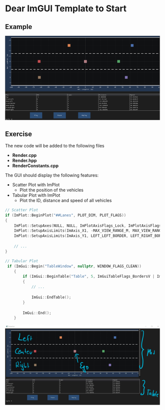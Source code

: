 # Dear ImGUI Template to Start

## Example

![Example](./media/AdasGui.gif)

## Exercise

The new code will be added to the following files

- **Render.cpp**
- **Render.hpp**
- **RenderConstants.cpp**

The GUI should display the following features:

- Scatter Plot with ImPlot
  - Plot the position of the vehicles
- Tabular Plot with ImPlot
  - Plot the ID, distance and speed of all vehicles

```cpp
// Scatter Plot
if (ImPlot::BeginPlot("##Lanes", PLOT_DIM, PLOT_FLAGS))
{
    ImPlot::SetupAxes(NULL, NULL, ImPlotAxisFlags_Lock, ImPlotAxisFlags_Lock | ImPlotAxisFlags_Invert);
    ImPlot::SetupAxisLimits(ImAxis_X1, -MAX_VIEW_RANGE_M, MAX_VIEW_RANGE_M, ImGuiCond_Always);
    ImPlot::SetupAxisLimits(ImAxis_Y1, LEFT_LEFT_BORDER, LEFT_RIGHT_BORDER, ImGuiCond_Always);

    // ...
}
```

```cpp
// Tabular Plot
 if (ImGui::Begin("TableWindow", nullptr, WINDOW_FLAGS_CLEAN))
    {
        if (ImGui::BeginTable("Table", 5, ImGuiTableFlags_BordersV | ImGuiTableFlags_BordersOuter))
        {
            // ...

            ImGui::EndTable();
        }

        ImGui::End();
    }
```

![Example](./media/AdasGuiDescr.png)
